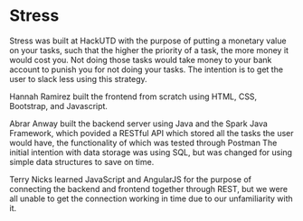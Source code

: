 # Stress
Stress was built at HackUTD with the purpose of putting a monetary value on your tasks, such that the higher the priority of a task, the more money it would cost you. Not doing those tasks would take money to your bank account to punish you for not doing your tasks. The intention is to get the user to slack less using this strategy.

Hannah Ramirez built the frontend from scratch using HTML, CSS, Bootstrap, and Javascript.

Abrar Anway built the backend server using Java and the Spark Java Framework, which povided a RESTful API which stored all the tasks the user would have, the functionality of which was tested through Postman The initial intention with data storage was using SQL, but was changed for using simple data structures to save on time.

Terry Nicks learned JavaScript and AngularJS for the purpose of connecting the backend and frontend together through REST, but we were all unable to get the connection working in time due to our unfamiliarity with it. 

